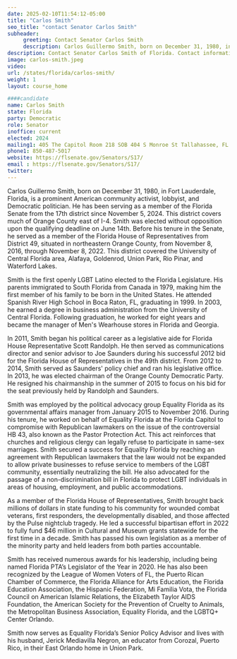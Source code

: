 ```yaml
---
date: 2025-02-10T11:54:12-05:00
title: "Carlos Smith"
seo_title: "contact Senator Carlos Smith"
subheader:
     greeting: Contact Senator Carlos Smith
     description: Carlos Guillermo Smith, born on December 31, 1980, in Fort Lauderdale, Florida, is a prominent American politician. He has been serving as a member of the Florida Senate from the 17th district since November 5, 2024. This district covers much of Orange County east of I-4.
description: Contact Senator Carlos Smith of Florida. Contact information for Carlos Smith includes email address, phone number, and mailing address.
image: carlos-smith.jpeg
video:
url: /states/florida/carlos-smith/
weight: 1
layout: course_home

####candidate
name: Carlos Smith
state: Florida
party: Democratic
role: Senator
inoffice: current
elected: 2024
mailing1: 405 The Capitol Room 218 SOB 404 S Monroe St Tallahassee, FL 32399-1100
phone1: 850-487-5017
website: https://flsenate.gov/Senators/S17/
email : https://flsenate.gov/Senators/S17/
twitter: 
---
```

Carlos Guillermo Smith, born on December 31, 1980, in Fort Lauderdale, Florida, is a prominent American community activist, lobbyist, and Democratic politician. He has been serving as a member of the Florida Senate from the 17th district since November 5, 2024. This district covers much of Orange County east of I-4. Smith was elected without opposition upon the qualifying deadline on June 14th. Before his tenure in the Senate, he served as a member of the Florida House of Representatives from District 49, situated in northeastern Orange County, from November 8, 2016, through November 8, 2022. This district covered the University of Central Florida area, Alafaya, Goldenrod, Union Park, Rio Pinar, and Waterford Lakes.

Smith is the first openly LGBT Latino elected to the Florida Legislature. His parents immigrated to South Florida from Canada in 1979, making him the first member of his family to be born in the United States. He attended Spanish River High School in Boca Raton, FL, graduating in 1999. In 2003, he earned a degree in business administration from the University of Central Florida. Following graduation, he worked for eight years and became the manager of Men's Wearhouse stores in Florida and Georgia.

In 2011, Smith began his political career as a legislative aide for Florida House Representative Scott Randolph. He then served as communications director and senior advisor to Joe Saunders during his successful 2012 bid for the Florida House of Representatives in the 49th district. From 2012 to 2014, Smith served as Saunders' policy chief and ran his legislative office. In 2013, he was elected chairman of the Orange County Democratic Party. He resigned his chairmanship in the summer of 2015 to focus on his bid for the seat previously held by Randolph and Saunders.

Smith was employed by the political advocacy group Equality Florida as its governmental affairs manager from January 2015 to November 2016. During his tenure, he worked on behalf of Equality Florida at the Florida Capitol to compromise with Republican lawmakers on the issue of the controversial HB 43, also known as the Pastor Protection Act. This act reinforces that churches and religious clergy can legally refuse to participate in same-sex marriages. Smith secured a success for Equality Florida by reaching an agreement with Republican lawmakers that the law would not be expanded to allow private businesses to refuse service to members of the LGBT community, essentially neutralizing the bill. He also advocated for the passage of a non-discrimination bill in Florida to protect LGBT individuals in areas of housing, employment, and public accommodations.

As a member of the Florida House of Representatives, Smith brought back millions of dollars in state funding to his community for wounded combat veterans, first responders, the developmentally disabled, and those affected by the Pulse nightclub tragedy. He led a successful bipartisan effort in 2022 to fully fund $46 million in Cultural and Museum grants statewide for the first time in a decade. Smith has passed his own legislation as a member of the minority party and held leaders from both parties accountable.

Smith has received numerous awards for his leadership, including being named Florida PTA’s Legislator of the Year in 2020. He has also been recognized by the League of Women Voters of FL, the Puerto Rican Chamber of Commerce, the Florida Alliance for Arts Education, the Florida Education Association, the Hispanic Federation, Mi Familia Vota, the Florida Council on American Islamic Relations, the Elizabeth Taylor AIDS Foundation, the American Society for the Prevention of Cruelty to Animals, the Metropolitan Business Association, Equality Florida, and the LGBTQ+ Center Orlando.

Smith now serves as Equality Florida’s Senior Policy Advisor and lives with his husband, Jerick Mediavilla Negron, an educator from Corozal, Puerto Rico, in their East Orlando home in Union Park.
